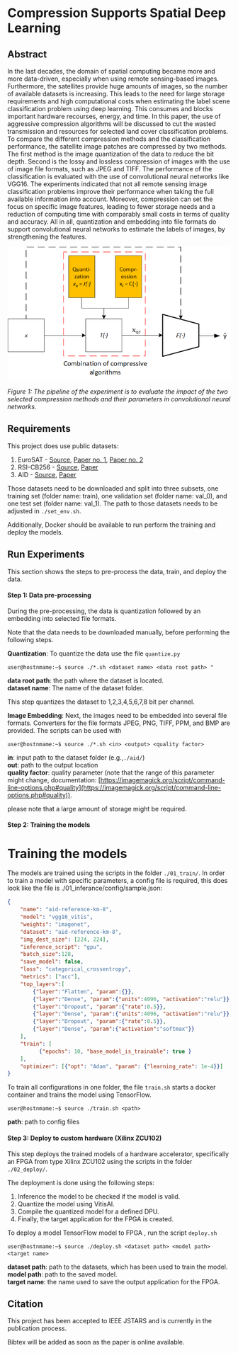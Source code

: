 # Compression Supports Spatial Deep Learning



## Abstract
In the last decades, the domain of spatial computing became more and more data-driven, especially when using remote sensing-based images. Furthermore, the satellites provide huge amounts of images, so the number of available datasets is increasing. This leads to the need for large storage requirements and high computational costs when estimating the label scene classification problem using deep learning. This consumes and blocks important hardware recourses, energy, and time. In this paper, the use of aggressive compression algorithms will be discussed to cut the wasted transmission and resources for selected land cover classification problems. To compare the different compression methods and the classification performance, the satellite image patches are compressed by two methods. The first method is the image quantization of the data to reduce the bit depth. Second is the lossy and lossless compression of images with the use of image file formats, such as JPEG and TIFF. The performance of the classification is evaluated with the use of convolutional neural networks like VGG16. The experiments indicated that not all remote sensing image classification problems improve their performance when taking the full available information into account. Moreover, compression can set the focus on specific image features, leading to fewer storage needs and a reduction of computing time with comparably small costs in terms of quality and accuracy. All in all, quantization and embedding into file formats do support convolutional neural networks to estimate the labels of images, by strengthening the features.

![Compression in deep learning - experiment pipline](assets/comp-in-dl.png)

*Figure 1: The pipeline of the experiment is to evaluate the impact of the two selected compression methods and their parameters in convolutional neural networks.*

## Requirements
This project does use public datasets:
1. EuroSAT - [Source](https://github.com/phelber/eurosat), [Paper no. 1](https://doi.org/10.1109/JSTARS.2019.2918242), [Paper no. 2](https://doi.org/10.1109/IGARSS.2018.8519248)
2. RSI-CB256 - [Source](https://github.com/lehaifeng/RSI-CB), [Paper](https://doi.org/10.3390/s20061594)
3. AID - [Source](https://captain-whu.github.io/AID/), [Paper](https://doi.org/10.1109/TGRS.2017.2685945)

Those datasets need to be downloaded and split into three subsets, one training set (folder name: train), one validation set (folder name: val_0), and one test set (folder name: val_1). The path to those datasets needs to be adjusted in `./set_env.sh`.

Additionally, Docker should be available to run perform the training and deploy the models.

## Run Experiments
This section shows the steps to pre-process the data, train, and deploy the data.  

#### Step 1: Data pre-processing 
During the pre-processing, the data is quantization followed by an embedding into selected file formats. 

Note that the data needs to be downloaded manually, before performing the following steps. 

**Quantization**:
To quantize the data use the file `quantize.py`
```console
user@hostnmame:~$ source ./*.sh <dataset name> <data root path> "
```
**data root path**: the path where the dataset is located. </br>
**dataset name**: The name of the dataset folder. </br>

This step quantizes the dataset to 1,2,3,4,5,6,7,8 bit per channel. 

**Image Embedding**:
Next, the images need to be embedded into several file formats. Converters for the file formats JPEG, PNG, TIFF, PPM, and BMP are provided. The scripts can be used with

```console
user@hostnmame:~$ source ./*.sh <in> <output> <quality factor>
```

**in**: input path to the dataset folder (e.g.,`./aid/`) </br>
**out**: path to the output location </br>
**quality factor**: quality parameter (note that the range of this parameter might change, documentation: [https://imagemagick.org/script/command-line-options.php#quality](https://imagemagick.org/script/command-line-options.php#quality)). </br>

please note that a large amount of storage might be required.

#### Step 2: Training the models
# Training the models 

The models are trained using the scripts in the folder `./01_train/`. 
In order to train a model with specific parameters, a config file is required, this does look like the file is ./01_inferance/config/sample.json:
```json
{
    "name": "aid-reference-km-8",
    "model": "vgg16_vitis",
    "weights": "imagenet",
    "dataset": "aid-reference-km-8",
    "img_dest_size": [224, 224],
    "inference_script": "gpu",
    "batch_size":128,
    "save_model": false,
    "loss": "categorical_crossentropy",
    "metrics": ["acc"],
    "top_layers":[
        {"layer":"Flatten", "param":{}},
        {"layer":"Dense", "param":{"units":4096, "activation":"relu"}},
        {"layer":"Dropout", "param":{"rate":0.5}},
        {"layer":"Dense", "param":{"units":4096, "activation":"relu"}},
        {"layer":"Dropout", "param":{"rate":0.5}},
        {"layer":"Dense", "param":{"activation":"softmax"}}
    ],
    "train": [
          {"epochs": 10, "base_model_is_trainable": true }
    ],
    "optimizer": [{"opt": "Adam", "param": {"learning_rate": 1e-4}}]
}
```

To train all configurations in one folder, the file `train.sh` starts a docker container and trains the model using TensorFlow.
 
```console
user@hostnmame:~$ source ./train.sh <path>
```
**path**: path to config files


#### Step 3: Deploy to custom hardware (Xilinx ZCU102)
This step deploys the trained models of a hardware accelerator, specifically an FPGA from type Xilinx ZCU102 using the scripts in the folder `./02_deploy/`.

The deployment is done using the following steps:
1. Inference the model to be checked if the model is valid. 
2. Quantize the model using VitisAI.
3. Compile the quantized model for a defined DPU. 
4. Finally, the target application for the FPGA is created. 

To deploy a model TensorFlow model to FPGA , run the script `deploy.sh`
```console
user@hostnmame:~$ source ./deploy.sh <dataset path> <model path> <target name>
```
**dataset path**: path to the datasets, which has been used to train the model. </br>
**model path**: path to the saved model. </br>
**target name**: the name used to save the output application for the FPGA. </br>


## Citation
This project has been accepted to IEEE JSTARS and is currently in the publication process. 

Bibtex will be added as soon as the paper is online available. 